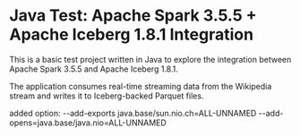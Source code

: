 # Java Test: Apache Spark 3.5.5 + Apache Iceberg 1.8.1 Integration
  
This is a basic test project written in Java to explore the integration between Apache Spark 3.5.5 and Apache Iceberg 1.8.1.

The application consumes real-time streaming data from the Wikipedia stream and writes it to Iceberg-backed Parquet files.

added option:
--add-exports java.base/sun.nio.ch=ALL-UNNAMED --add-opens=java.base/java.nio=ALL-UNNAMED